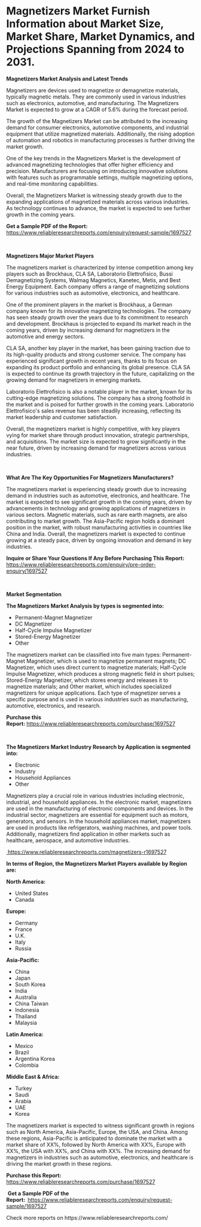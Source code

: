 <p><h1>Magnetizers Market Furnish Information about Market Size, Market Share, Market Dynamics, and Projections Spanning from 2024 to 2031.</h1></p><p><strong>Magnetizers Market Analysis and Latest Trends</strong></p>
<p><p>Magnetizers are devices used to magnetize or demagnetize materials, typically magnetic metals. They are commonly used in various industries such as electronics, automotive, and manufacturing. The Magnetizers Market is expected to grow at a CAGR of 5.6% during the forecast period.</p><p>The growth of the Magnetizers Market can be attributed to the increasing demand for consumer electronics, automotive components, and industrial equipment that utilize magnetized materials. Additionally, the rising adoption of automation and robotics in manufacturing processes is further driving the market growth.</p><p>One of the key trends in the Magnetizers Market is the development of advanced magnetizing technologies that offer higher efficiency and precision. Manufacturers are focusing on introducing innovative solutions with features such as programmable settings, multiple magnetizing options, and real-time monitoring capabilities.</p><p>Overall, the Magnetizers Market is witnessing steady growth due to the expanding applications of magnetized materials across various industries. As technology continues to advance, the market is expected to see further growth in the coming years.</p></p>
<p><strong>Get a Sample PDF of the Report:&nbsp;</strong> <a href="https://www.reliableresearchreports.com/enquiry/request-sample/1697527">https://www.reliableresearchreports.com/enquiry/request-sample/1697527</a></p>
<p>&nbsp;</p>
<p><strong>Magnetizers Major Market Players</strong></p>
<p><p>The magnetizers market is characterized by intense competition among key players such as Brockhaus, CLA SA, Laboratorio Elettrofisico, Bussi Demagnetizing Systems, Walmag Magnetics, Kanetec, Metis, and Best Energy Equipment. Each company offers a range of magnetizing solutions for various industries such as automotive, electronics, and healthcare.</p><p>One of the prominent players in the market is Brockhaus, a German company known for its innovative magnetizing technologies. The company has seen steady growth over the years due to its commitment to research and development. Brockhaus is projected to expand its market reach in the coming years, driven by increasing demand for magnetizers in the automotive and energy sectors.</p><p>CLA SA, another key player in the market, has been gaining traction due to its high-quality products and strong customer service. The company has experienced significant growth in recent years, thanks to its focus on expanding its product portfolio and enhancing its global presence. CLA SA is expected to continue its growth trajectory in the future, capitalizing on the growing demand for magnetizers in emerging markets.</p><p>Laboratorio Elettrofisico is also a notable player in the market, known for its cutting-edge magnetizing solutions. The company has a strong foothold in the market and is poised for further growth in the coming years. Laboratorio Elettrofisico's sales revenue has been steadily increasing, reflecting its market leadership and customer satisfaction.</p><p>Overall, the magnetizers market is highly competitive, with key players vying for market share through product innovation, strategic partnerships, and acquisitions. The market size is expected to grow significantly in the near future, driven by increasing demand for magnetizers across various industries.</p></p>
<p>&nbsp;</p>
<p><strong>What Are The Key Opportunities For Magnetizers Manufacturers?</strong></p>
<p><p>The magnetizers market is experiencing steady growth due to increasing demand in industries such as automotive, electronics, and healthcare. The market is expected to see significant growth in the coming years, driven by advancements in technology and growing applications of magnetizers in various sectors. Magnetic materials, such as rare earth magnets, are also contributing to market growth. The Asia-Pacific region holds a dominant position in the market, with robust manufacturing activities in countries like China and India. Overall, the magnetizers market is expected to continue growing at a steady pace, driven by ongoing innovation and demand in key industries.</p></p>
<p><strong>Inquire or Share Your Questions If Any Before Purchasing This Report:</strong> <a href="https://www.reliableresearchreports.com/enquiry/pre-order-enquiry/1697527">https://www.reliableresearchreports.com/enquiry/pre-order-enquiry/1697527</a></p>
<p>&nbsp;</p>
<p><strong>Market Segmentation</strong></p>
<p><strong>The Magnetizers Market Analysis by types is segmented into:</strong></p>
<p><ul><li>Permanent-Magnet Magnetizer</li><li>DC Magnetizer</li><li>Half-Cycle Impulse Magnetizer</li><li>Stored-Energy Magnetizer</li><li>Other</li></ul></p>
<p><p>The magnetizers market can be classified into five main types: Permanent-Magnet Magnetizer, which is used to magnetize permanent magnets; DC Magnetizer, which uses direct current to magnetize materials; Half-Cycle Impulse Magnetizer, which produces a strong magnetic field in short pulses; Stored-Energy Magnetizer, which stores energy and releases it to magnetize materials; and Other market, which includes specialized magnetizers for unique applications. Each type of magnetizer serves a specific purpose and is used in various industries such as manufacturing, automotive, electronics, and research.</p></p>
<p><strong>Purchase this Report:&nbsp;</strong><a href="https://www.reliableresearchreports.com/purchase/1697527">https://www.reliableresearchreports.com/purchase/1697527</a></p>
<p>&nbsp;</p>
<p><strong>The Magnetizers Market Industry Research by Application is segmented into:</strong></p>
<p><ul><li>Electronic</li><li>Industry</li><li>Household Appliances</li><li>Other</li></ul></p>
<p><p>Magnetizers play a crucial role in various industries including electronic, industrial, and household appliances. In the electronic market, magnetizers are used in the manufacturing of electronic components and devices. In the industrial sector, magnetizers are essential for equipment such as motors, generators, and sensors. In the household appliances market, magnetizers are used in products like refrigerators, washing machines, and power tools. Additionally, magnetizers find application in other markets such as healthcare, aerospace, and automotive industries.</p></p>
<p><a href="https://www.reliableresearchreports.com/magnetizers-r1697527">&nbsp;https://www.reliableresearchreports.com/magnetizers-r1697527</a></p>
<p><strong>In terms of Region, the Magnetizers Market Players available by Region are:</strong></p>
<p>
    <p> <strong> North America: </strong>
        <ul>
            <li>United States</li>
            <li>Canada</li>
        </ul>
        </p> 
    <p> <strong> Europe: </strong>
        <ul>
            <li>Germany</li>
            <li>France</li>
            <li>U.K.</li>
            <li>Italy</li>
            <li>Russia</li>
        </ul>
        </p> 
    <p> <strong> Asia-Pacific: </strong>
        <ul>
            <li>China</li>
            <li>Japan</li>
            <li>South Korea</li>
            <li>India</li>
            <li>Australia</li>
            <li>China Taiwan</li>
            <li>Indonesia</li>
            <li>Thailand</li>
            <li>Malaysia</li>
        </ul>
        </p> 
    <p> <strong> Latin America: </strong>
        <ul>
            <li>Mexico</li>
            <li>Brazil</li>
            <li>Argentina Korea</li>
            <li>Colombia</li>
        </ul>
        </p> 
    <p> <strong> Middle East & Africa: </strong>
        <ul>
            <li>Turkey</li>
            <li>Saudi</li>
            <li>Arabia</li>
            <li>UAE</li>
            <li>Korea</li>
        </ul>
    </p>
    </p>
<p><p>The magnetizers market is expected to witness significant growth in regions such as North America, Asia-Pacific, Europe, the USA, and China. Among these regions, Asia-Pacific is anticipated to dominate the market with a market share of XX%, followed by North America with XX%, Europe with XX%, the USA with XX%, and China with XX%. The increasing demand for magnetizers in industries such as automotive, electronics, and healthcare is driving the market growth in these regions.</p></p>
<p><strong>Purchase this Report: </strong><a href="https://www.reliableresearchreports.com/purchase/1697527">https://www.reliableresearchreports.com/purchase/1697527</a></p>
<p>&nbsp;<strong>Get a Sample PDF of the Report:&nbsp;&nbsp;</strong><a href="https://www.reliableresearchreports.com/enquiry/request-sample/1697527">https://www.reliableresearchreports.com/enquiry/request-sample/1697527</a></p>
<p><strong></strong></p>
<p>Check more reports on https://www.reliableresearchreports.com/</p>